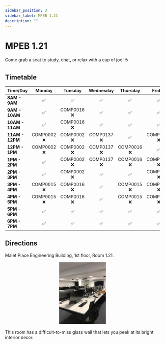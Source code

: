```yaml
---
sidebar_position: 3
sidebar_label: MPEB 1.21
description: ""
---
```


# MPEB 1.21

Come grab a seat to study, chat, or relax with a cup of joe! ☕️

## Timetable

| Time/Day        |   Monday    |   Tuesday   |  Wednesday  |  Thursday   |   Friday    |
| --------------- | :---------: | :---------: | :---------: | :---------: | :---------: |
| **8AM - 9AM**   |     ✅      |     ✅      |     ✅      |     ✅      |     ✅      |
| **9AM - 10AM**  |     ✅      | COMP0016 ❌ |     ✅      |     ✅      |     ✅      |
| **10AM - 11AM** |     ✅      | COMP0016 ❌ |     ✅      |     ✅      |     ✅      |
| **11AM - 12PM** | COMP0002 ❌ | COMP0002 ❌ | COMP0137 ❌ |     ✅      | COMP0173 ❌ |
| **12PM - 1PM**  | COMP0002 ❌ | COMP0002 ❌ | COMP0137 ❌ | COMP0016 ❌ |     ✅      |
| **1PM - 2PM**   |     ✅      | COMP0002 ❌ | COMP0137 ❌ | COMP0016 ❌ | COMP0015 ❌ |
| **2PM - 3PM**   |     ✅      | COMP0002 ❌ |     ✅      |     ✅      | COMP0015 ❌ |
| **3PM - 4PM**   | COMP0015 ❌ | COMP0016 ❌ |     ✅      | COMP0015 ❌ | COMP0015 ❌ |
| **4PM - 5PM**   | COMP0015 ❌ | COMP0016 ❌ |     ✅      | COMP0015 ❌ | COMP0015 ❌ |
| **5PM - 6PM**   |     ✅      |     ✅      |     ✅      |     ✅      |     ✅      |
| **6PM - 7PM**   |     ✅      |     ✅      |     ✅      |     ✅      |     ✅      |

## Directions

Malet Place Engineering Building, 1st floor, Room 1.21.

<p align="center">
<img src="/img/MPEB_121.jpg" width="30%"/>
</p>

This room has a difficult-to-miss glass wall that lets you peek at its bright interior decor.
